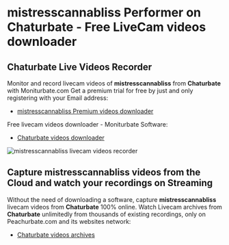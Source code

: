 # mistresscannabliss Performer on Chaturbate - Free LiveCam videos downloader

## Chaturbate Live Videos Recorder

Monitor and record livecam videos of **mistresscannabliss** from **Chaturbate** with Moniturbate.com
Get a premium trial for free by just and only registering with your Email address:
* [mistresscannabliss Premium videos downloader](https://moniturbate.com/request-demo-licence-key.html)

Free livecam videos downloader - Moniturbate Software:
* [Chaturbate videos downloader](https://moniturbate.com/moniturbate-download-software.html)

![mistresscannabliss livecam videos recorder](https://peachurnet.com/templates/moniturbate-software.png)


## Capture mistresscannabliss videos from the Cloud and watch your recordings on Streaming

Without the need of downloading a software, capture **mistresscannabliss** livecam videos from **Chaturbate** 100% online.
Watch Livecam archives from **Chaturbate** unlimitedly from thousands of existing recordings, only on Peachurbate.com and its websites network:
* [Chaturbate videos archives](https://peachurnet.com/)